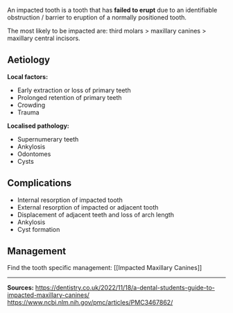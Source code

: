 An impacted tooth is a tooth that has **failed to erupt** due to an identifiable obstruction / barrier to eruption of a normally positioned tooth.

The most likely to be impacted are: third molars > maxillary canines > maxillary central incisors.

## Aetiology
**Local factors:**
* Early extraction or loss of primary teeth  
* Prolonged retention of primary teeth  
* Crowding  
* Trauma

**Localised pathology:**
* Supernumerary teeth  
* Ankylosis  
* Odontomes  
* Cysts

## Complications
* Internal resorption of impacted tooth  
* External resorption of impacted or adjacent tooth  
* Displacement of adjacent teeth and loss of arch length
* Ankylosis
* Cyst formation

## Management
Find the tooth specific management:
[[Impacted Maxillary Canines]]

---

**Sources:**
https://dentistry.co.uk/2022/11/18/a-dental-students-guide-to-impacted-maxillary-canines/
https://www.ncbi.nlm.nih.gov/pmc/articles/PMC3467862/